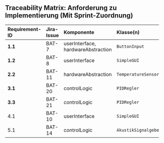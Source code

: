 ## Traceability Matrix: Anforderung zu Implementierung (Mit Sprint-Zuordnung)

| Requirement-ID | Jira-Issue | Komponente | Klasse(n) | Schnittstelle(n) | Testfall(e) | 
| :--- | :--- | :--- | :--- | :--- | :--- |
| **1.1** | BAT-7 | userInterface, hardwareAbstraction | `ButtonInput` | `ButtonInput()` | BB4 | 
| **1.2** | BAT-8 | userInterface | `SimpleGUI` | `getDisplayState()` | UX1 | 
| **2.2** | BAT-11 | hardwareAbstraction | `TemperatureSensor` | `readTemperature()` | BB1 | 
| **3.1** | BAT-20 | controlLogic | `PIDRegler` | `calculateHeatingPower()` | UT3 | 
| **3.3** | BAT-21 | controlLogic | `PIDRegler` | Keine | UT1, UT2 |
| 4.1 | BAT-10 | userInterface | `SimpleGUI` | `getDisplayState()` | BB2 |
| 5.1 | BAT-14 | controlLogic | `AkustikSignalgeber` | `setState()` | BB3 |
